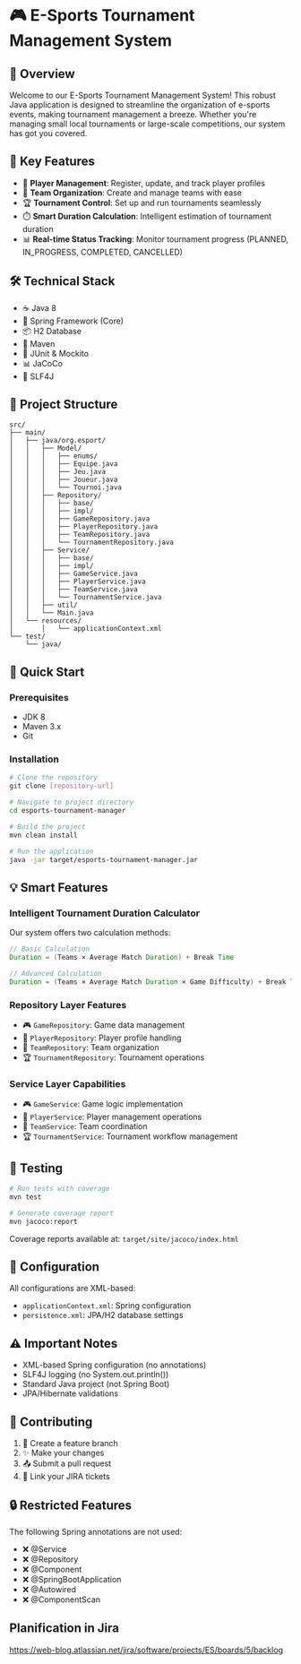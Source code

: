 # 🎮 E-Sports Tournament Management System

## 🚀 Overview
Welcome to our E-Sports Tournament Management System! This robust Java application is designed to streamline the organization of e-sports events, making tournament management a breeze. Whether you're managing small local tournaments or large-scale competitions, our system has got you covered.

## 🌟 Key Features
- 🎯 **Player Management**: Register, update, and track player profiles
- 👥 **Team Organization**: Create and manage teams with ease
- 🏆 **Tournament Control**: Set up and run tournaments seamlessly
- ⏱️ **Smart Duration Calculation**: Intelligent estimation of tournament duration
- 📊 **Real-time Status Tracking**: Monitor tournament progress (PLANNED, IN_PROGRESS, COMPLETED, CANCELLED)

## 🛠️ Technical Stack
- ☕ Java 8
- 🌱 Spring Framework (Core)
- 📦 H2 Database
- 🔧 Maven
- 🧪 JUnit & Mockito
- 📊 JaCoCo
- 📝 SLF4J

## 📁 Project Structure
```
src/
├── main/
│   ├── java/org.esport/
│   │   ├── Model/
│   │   │   ├── enums/
│   │   │   ├── Equipe.java
│   │   │   ├── Jeu.java
│   │   │   ├── Joueur.java
│   │   │   └── Tournoi.java
│   │   ├── Repository/
│   │   │   ├── base/
│   │   │   ├── impl/
│   │   │   ├── GameRepository.java
│   │   │   ├── PlayerRepository.java
│   │   │   ├── TeamRepository.java
│   │   │   └── TournamentRepository.java
│   │   ├── Service/
│   │   │   ├── base/
│   │   │   ├── impl/
│   │   │   ├── GameService.java
│   │   │   ├── PlayerService.java
│   │   │   ├── TeamService.java
│   │   │   └── TournamentService.java
│   │   ├── util/
│   │   └── Main.java
│   └── resources/
│       │   └── applicationContext.xml
└── test/
    └── java/
```

## 🚀 Quick Start

### Prerequisites
- JDK 8
- Maven 3.x
- Git

### Installation
```bash
# Clone the repository
git clone [repository-url]

# Navigate to project directory
cd esports-tournament-manager

# Build the project
mvn clean install

# Run the application
java -jar target/esports-tournament-manager.jar
```

## 💡 Smart Features

### Intelligent Tournament Duration Calculator
Our system offers two calculation methods:
```java
// Basic Calculation
Duration = (Teams × Average Match Duration) + Break Time

// Advanced Calculation
Duration = (Teams × Average Match Duration × Game Difficulty) + Break Time + Ceremonies
```

### Repository Layer Features
- 🎮 `GameRepository`: Game data management
- 👤 `PlayerRepository`: Player profile handling
- 👥 `TeamRepository`: Team organization
- 🏆 `TournamentRepository`: Tournament operations

### Service Layer Capabilities
- 🎮 `GameService`: Game logic implementation
- 👤 `PlayerService`: Player management operations
- 👥 `TeamService`: Team coordination
- 🏆 `TournamentService`: Tournament workflow management

## 🧪 Testing
```bash
# Run tests with coverage
mvn test

# Generate coverage report
mvn jacoco:report
```
Coverage reports available at: `target/site/jacoco/index.html`

## 📝 Configuration
All configurations are XML-based:
- `applicationContext.xml`: Spring configuration
- `persistence.xml`: JPA/H2 database settings

## ⚠️ Important Notes
- XML-based Spring configuration (no annotations)
- SLF4J logging (no System.out.println())
- Standard Java project (not Spring Boot)
- JPA/Hibernate validations

## 🤝 Contributing
1. 🔄 Create a feature branch
2. ✨ Make your changes
3. 📤 Submit a pull request
4. 🔗 Link your JIRA tickets

## 🔒 Restricted Features
The following Spring annotations are not used:
- ❌ @Service
- ❌ @Repository
- ❌ @Component
- ❌ @SpringBootApplication
- ❌ @Autowired
- ❌ @ComponentScan


## Planification in Jira
https://web-blog.atlassian.net/jira/software/projects/ES/boards/5/backlog